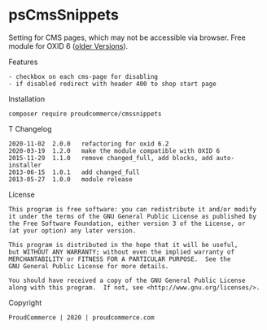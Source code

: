 psCmsSnippets
=========

Setting for CMS pages, which may not be accessible via browser.
Free module for OXID 6 ([older Versions](https://github.com/proudcommerce/psCmsSnippets/tree/oxid410)).

Features

	- checkbox on each cms-page for disabling
	- if disabled redirect with header 400 to shop start page

Installation

	composer require proudcommerce/cmssnippets

T
Changelog

	2020-11-02  2.0.0   refactoring for oxid 6.2
	2020-03-19  1.2.0   make the module compatible with OXID 6
	2015-11-29  1.1.0   remove changed_full, add blocks, add auto-installer
	2013-06-15  1.0.1   add changed_full
	2013-05-27  1.0.0   module release

License

    This program is free software: you can redistribute it and/or modify
    it under the terms of the GNU General Public License as published by
    the Free Software Foundation, either version 3 of the License, or
    (at your option) any later version.

    This program is distributed in the hope that it will be useful,
    but WITHOUT ANY WARRANTY; without even the implied warranty of
    MERCHANTABILITY or FITNESS FOR A PARTICULAR PURPOSE.  See the
    GNU General Public License for more details.

    You should have received a copy of the GNU General Public License
    along with this program.  If not, see <http://www.gnu.org/licenses/>.

Copyright

	ProudCommerce | 2020 | proudcommerce.com
